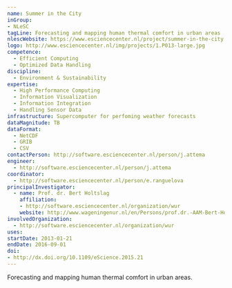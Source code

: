 ```yaml
---
name: Summer in the City
inGroup:
- NLeSC
tagLine: Forecasting and mapping human thermal comfort in urban areas
nlescWebsite: https://www.esciencecenter.nl/project/summer-in-the-city
logo: http://www.esciencecenter.nl/img/projects/1.P013-large.jpg
competence:
  - Efficient Computing
  - Optimized Data Handling
discipline:
  - Environment & Sustainability
expertise:
  - High Performance Computing
  - Information Visualization
  - Information Integration
  - Handling Sensor Data
infrastructure: Supercomputer for perfoming weather forecasts
dataMagnitude: TB
dataFormat:
  - NetCDF
  - GRIB
  - CSV
contactPerson: http://software.esciencecenter.nl/person/j.attema
engineer:
  - http://software.esciencecenter.nl/person/j.attema
coordinator:
  - http://software.esciencecenter.nl/person/e.ranguelova
principalInvestigator:
  - name: Prof. dr. Bert Holtslag
    affiliation:
    - http://software.esciencecenter.nl/organization/wur
    website: http://www.wageningenur.nl/en/Persons/prof.dr.-AAM-Bert-Holtslag.htm
involvedOrganization:
  - http://software.esciencecenter.nl/organization/wur
uses:
startDate: 2013-01-21
endDate: 2016-09-01
doi:
- http://dx.doi.org/10.1109/eScience.2015.21
---
```


Forecasting and mapping human thermal comfort in urban areas.

